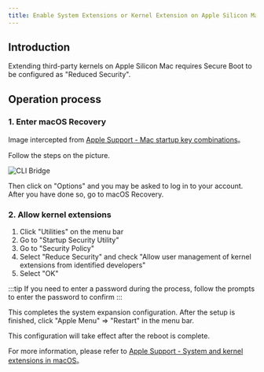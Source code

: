 ```yaml
---
title: Enable System Extensions or Kernel Extension on Apple Silicon Mac
---
```


## Introduction

Extending third-party kernels on Apple Silicon Mac requires Secure Boot to be configured as "Reduced Security".

## Operation process

### 1. Enter macOS Recovery

Image intercepted from [Apple Support - Mac startup key combinations](https://support.apple.com/en-us/HT201255)。

Follow the steps on the picture.

![CLI Bridge](/img/docs/guides/faq/apple-silicon/recovery.jpg)

Then click on "Options" and you may be asked to log in to your account. After you have done so, go to macOS Recovery.

### 2. Allow kernel extensions

1. Click "Utilities" on the menu bar
2. Go to "Startup Security Utility"
3. Go to "Security Policy"
4. Select "Reduce Security" and check "Allow user management of kernel extensions from identified developers"
5. Select "OK"

:::tip
If you need to enter a password during the process, follow the prompts to enter the password to confirm
:::

This completes the system expansion configuration. After the setup is finished, click "Apple Menu" => "Restart" in the menu bar.

This configuration will take effect after the reboot is complete.

For more information, please refer to [Apple Support - System and kernel extensions in macOS](https://support.apple.com/guide/security/kernel-extensions-sec8e454101b/web)。
